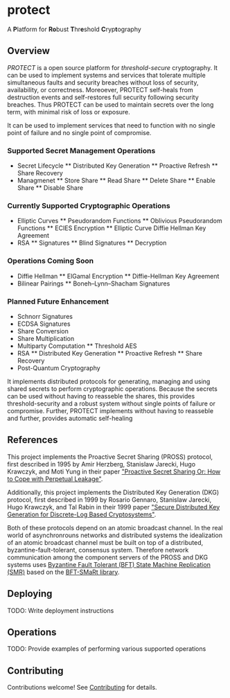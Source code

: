 # protect
A **P**latform for **Ro**bust **T**hr**e**shold **C**ryp**t**ography

## Overview

*PROTECT* is a open source platform for *threshold-secure* cryptography.  It can be used to implement systems and services that tolerate multiple simultaneous faults and security breaches without loss of security, availability, or correctness.  Moreoever, PROTECT self-heals  from destruction events and self-restores full security following security breaches.  Thus PROTECT can be used to maintain secrets over the long term, with minimal risk of loss or exposure.

It can be used to implement services that need to function with no single point of failure and no single point of compromise.

### Supported Secret Management Operations
* Secret Lifecycle
** Distributed Key Generation
** Proactive Refresh
** Share Recovery
* Managmenet
** Store Share
** Read Share
** Delete Share
** Enable Share
** Disable Share

### Currently Supported Cryptographic Operations
* Elliptic Curves
** Pseudorandom Functions
** Oblivious Pseudorandom Functions
** ECIES Encryption
** Elliptic Curve Diffie Hellman Key Agreement
* RSA
** Signatures
** Blind Signatures
** Decryption

### Operations Coming Soon
* Diffie Hellman
** ElGamal Encryption
** Diffie-Hellman Key Agreement
* Bilinear Pairings
** Boneh–Lynn–Shacham Signatures

### Planned Future Enhancement
* Schnorr Signatures
* ECDSA Signatures
* Share Conversion
* Share Multiplication
* Multiparty Computation
** Threshold AES
* RSA
** Distributed Key Generation
** Proactive Refresh
** Share Recovery
* Post-Quantum Cryptography



It implements distributed protocols for generating, managing and using shared secrets to perform cryptographic operations. Because the secrets can be used without having to reasseble the shares, this provides threshold-security and a robust system without single points of failure or compromise.  Further, PROTECT implements without having to reasseble and further, provides automatic self-healing 



## References


This project implements the Proactive Secret Sharing (PROSS) protocol, first described in 1995 by Amir Herzberg, Stanislaw Jarecki, Hugo Krawczyk, and Moti Yung in their paper ["Proactive Secret Sharing Or: How to Cope with Perpetual Leakage"](https://pdfs.semanticscholar.org/d367/55ccc7902e3e09db5c82897401ab0877df3d.pdf).

Additionally, this project implements the Distributed Key Generation (DKG) protocol, first described in 1999 by Rosario Gennaro, Stanislaw Jarecki, Hugo Krawczyk, and Tal Rabin in their 1999 paper ["Secure Distributed Key Generation for Discrete-Log Based Cryptosystems"](https://groups.csail.mit.edu/cis/pubs/stasio/vss.ps.gz).

Both of these protocols depend on an atomic broadcast channel. In the real world of asynchronrouns networks and distributed systems the idealization of an atomic broadcast channel must be built on top of a distributed, byzantine-fault-tolerant, consensus system.  Therefore network communication among the component servers of the PROSS and DKG systems uses [Byzantine Fault Tolerant (BFT) State Machine Replication (SMR)](http://repositorio.ul.pt/bitstream/10451/14170/1/TR-2013-07.pdf) based on the [BFT-SMaRt library](https://github.com/bft-smart/library).

## Deploying

TODO: Write deployment instructions

## Operations

TODO: Provide examples of performing various supported operations


## Contributing
Contributions welcome! See [Contributing](CONTRIBUTING.md) for details.
